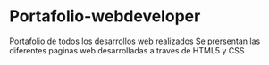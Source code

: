 # Portafolio-webdeveloper
Portafolio de todos los desarrollos web realizados
Se prersentan las diferentes paginas web desarrolladas a traves de HTML5 y CSS
